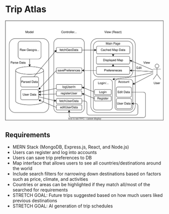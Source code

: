 # Trip Atlas
![Overall Design](./Design/Overall%20Design.drawio.svg)

## Requirements

* MERN Stack (MongoDB, Express.js, React, and Node.js)
* Users can register and log into accounts
* Users can save trip preferences to DB
* Map interface that allows users to see all countries/destinations around the world
* Include search filters for narrowing down destinations based on factors such as price, climate, and activities
* Countries or areas can be highlighted if they match all/most of the searched for requirements
* STRETCH GOAL: Future trips suggested based on how much users liked previous destinations
* STRETCH GOAL: AI generation of trip schedules